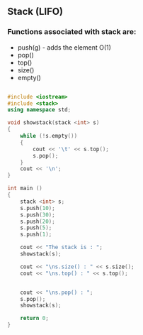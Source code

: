 ## Stack (LIFO)

### Functions associated with stack are:
* push(g) - adds the element O(1)
* pop() 
* top()
* size()
* empty()

```cpp

#include <iostream> 
#include <stack> 
using namespace std; 

void showstack(stack <int> s) 
{ 
	while (!s.empty()) 
	{ 
		cout << '\t' << s.top(); 
		s.pop(); 
	} 
	cout << '\n'; 
} 

int main () 
{ 
	stack <int> s; 
	s.push(10); 
	s.push(30); 
	s.push(20); 
	s.push(5); 
	s.push(1); 

	cout << "The stack is : "; 
	showstack(s); 

	cout << "\ns.size() : " << s.size(); 
	cout << "\ns.top() : " << s.top(); 


	cout << "\ns.pop() : "; 
	s.pop(); 
	showstack(s); 

	return 0; 
} 


```